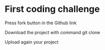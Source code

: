 <h1 class>First coding challenge</h1>

<p>Press fork button in the Github link</p>
<p>Download the project with command git clone</p>
<p>Upload again your project</p>
